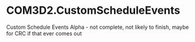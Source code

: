 # COM3D2.CustomScheduleEvents
Custom Schedule Events Alpha - not complete, not likely to finish, maybe for CRC if that ever comes out
